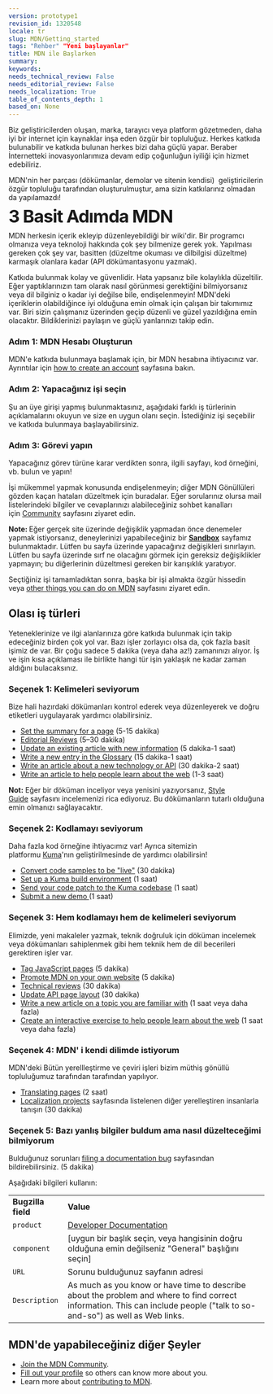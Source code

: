 ```yaml
---
version: prototype1
revision_id: 1320548
locale: tr
slug: MDN/Getting_started
tags: "Rehber" "Yeni başlayanlar"
title: MDN ile Başlarken
summary: 
keywords: 
needs_technical_review: False
needs_editorial_review: False
needs_localization: True
table_of_contents_depth: 1
based_on: None
---
```

<p id="What_is_MDN.3F">Biz geliştiricilerden oluşan, marka, tarayıcı veya platform gözetmeden,&nbsp;daha iyi bir internet için kaynaklar inşa eden özgür&nbsp;bir topluluğuz. Herkes katkıda bulunabilir ve katkıda bulunan herkes bizi daha güçlü yapar. Beraber İnternetteki inovasyonlarımıza devam edip çoğunluğun iyiliği için&nbsp;hizmet edebiliriz.</p>

<p>MDN'nin her parçası (dökümanlar, demolar ve sitenin kendisi) &nbsp;geliştiricilerin özgür topluluğu tarafından oluşturulmuştur, ama sizin&nbsp;katkılarınız olmadan da yapılamazdı!</p>

<p><strong style="font-size:2.142857142857143rem; font-weight:700; letter-spacing:-1px; line-height:30px">3 Basit&nbsp;Adımda&nbsp;MDN</strong></p>

<p><span class="seoSummary">MDN herkesin içerik ekleyip düzenleyebildiği bir wiki'dir.&nbsp;Bir programcı olmanıza veya teknoloji hakkında çok şey bilmenize gerek yok. Yapılması gereken çok şey var, basitten&nbsp;(düzeltme okuması ve dilbilgisi düzeltme) karmaşık olanlara kadar&nbsp;(API dökümantasyonu yazmak).</span></p>

<p>Katkıda bulunmak kolay ve güvenlidir. Hata yapsanız bile kolaylıkla düzeltilir. Eğer yaptıklarınızın tam olarak&nbsp;nasıl görünmesi gerektiğini bilmiyorsanız veya dil bilginiz o kadar iyi değilse bile, endişelenmeyin!&nbsp;MDN'deki içeriklerin olabildiğince iyi olduğuna emin olmak için çalışan bir takımımız var. Biri sizin çalışmanız üzerinden geçip düzenli ve güzel yazıldığına emin olacaktır. Bildiklerinizi paylaşın ve güçlü yanlarınızı&nbsp;takip edin.</p>

<h3 id="Adım_1_MDN_Hesabı_Oluşturun">Adım 1: MDN Hesabı Oluşturun</h3>

<p>MDN'e katkıda bulunmaya başlamak için, bir MDN hesabına ihtiyacınız var. Ayrıntılar için&nbsp;<a href="/en-US/docs/MDN/Contribute/Howto/Create_an_MDN_account">how to create an account</a>&nbsp;sayfasına bakın.</p>

<h3 id="Adım_2_Yapacağınız_işi_seçin">Adım 2: Yapacağınız işi&nbsp;seçin</h3>

<p>Şu an üye girişi yapmış bulunmaktasınız, aşağıdaki farklı iş&nbsp;türlerinin açıklamalarını okuyun ve size en uygun olanı seçin.&nbsp;İstediğiniz işi seçebilir ve katkıda bulunmaya başlayabilirsiniz.</p>

<h3 id="Adım_3_Görevi_yapın">Adım&nbsp;3: Görevi yapın</h3>

<p>Yapacağınız görev türüne karar verdikten sonra, ilgili sayfayı, kod örneğini, vb. bulun&nbsp;ve yapın!</p>

<p>İşi mükemmel yapmak konusunda endişelenmeyin; diğer MDN Gönüllüleri gözden kaçan hataları düzeltmek için buradalar. Eğer sorularınız olursa mail listelerindeki bilgiler ve cevaplarınızı&nbsp;alabileceğiniz sohbet kanalları için&nbsp;<a href="/en-US/docs/MDN/Community">Community</a>&nbsp;sayfasını ziyaret edin.</p>

<div class="note">
<p><strong>Note: </strong>Eğer gerçek site üzerinde değişiklik yapmadan önce denemeler yapmak istiyorsanız, deneylerinizi yapabileceğiniz bir&nbsp;<strong><a href="/en-US/docs/Sandbox">Sandbox</a></strong> sayfamız bulunmaktadır. Lütfen bu sayfa üzerinde yapacağınız değişikleri sınırlayın. Lütfen bu sayfa üzerinde sırf ne olacağını görmek için gereksiz değişiklikler yapmayın; bu diğerlerinin düzeltmesi gereken bir karışıklık yaratıyor.</p>
</div>

<p>Seçtiğiniz işi tamamladıktan sonra, başka bir işi almakta özgür hissedin veya&nbsp;<a href="#Other_things_you_can_do_on_MDN">other things you can do on MDN</a>&nbsp;sayfasını ziyaret edin.</p>

<h2 id="Olası_iş_türleri">Olası iş türleri</h2>

<p>Yeteneklerinize ve ilgi alanlarınıza göre katkıda bulunmak için takip edeceğiniz birden çok yol var.&nbsp;Bazı işler zorlayıcı olsa da, çok fazla basit işimiz de var. Bir çoğu sadece 5 dakika&nbsp;(veya daha az!)&nbsp;zamanınızı&nbsp;alıyor. İş ve işin kısa açıklaması ile birlikte hangi tür işin&nbsp;yaklaşık ne kadar zaman aldığını bulacaksınız.</p>

<h3 id="Seçenek_1_Kelimeleri_seviyorum">Seçenek&nbsp;1: Kelimeleri seviyorum</h3>

<p>Bize hali hazırdaki dökümanları kontrol ederek veya düzenleyerek ve doğru etiketleri uygulayarak yardımcı olabilirsiniz.</p>

<ul>
 <li><a href="/en-US/docs/MDN/Contribute/Howto/Set_the_summary_for_a_page">Set the summary for a page</a> (5-15 dakika)</li>
 <li><a href="/en-US/docs/MDN/Contribute/Howto/Do_an_editorial_review">Editorial Reviews</a> (5–30 dakika)</li>
 <li><a href="/en-US/docs/MDN/User_guide/Writing#Editing_an_existing_page">Update an existing article with new information</a> (5 dakika-1 saat)</li>
 <li><a href="/en-US/docs/Project:MDN/Contributing/How_to/Write_a_new_entry_in_the_Glossary">Write a new entry in the Glossary</a> (15 dakika-1 saat)</li>
 <li><a href="/en-US/docs/MDN/User_guide/Writing#Adding_a_new_page">Write an article about a new technology or API</a> (30 dakika-2 saat)</li>
 <li><a href="/en-US/docs/Project:MDN/Contributing/How_to/Write_an_article_to_help_learning_the_web">Write an article to help people learn about the web</a> (1-3 saat)</li>
</ul>

<div class="note"><strong>Not:</strong>&nbsp;Eğer bir döküman inceliyor veya yenisini yazıyorsanız,&nbsp;<a href="/en-US/docs/MDN/Contribute/Content/Style_guide">Style Guide</a>&nbsp;sayfasını incelemenizi rica ediyoruz. Bu dökümanların tutarlı olduğuna emin olmanızı sağlayacaktır.</div>

<h3 id="Seçenek_2_Kodlamayı_seviyorum">Seçenek 2: Kodlamayı seviyorum</h3>

<p>Daha fazla kod örneğine ihtiyacımız var! Ayrıca sitemizin platformu&nbsp;<a href="https://developer.mozilla.org/en-US/docs/Project:MDN/Kuma" style="text-decoration: underline;">Kuma</a>'nın&nbsp;geliştirilmesinde de yardımcı olabilirsin!</p>

<ul>
 <li><a href="/en-US/docs/MDN/Contribute/Howto/Convert_code_samples_to_be_live">Convert code samples to be "live"</a> (30 dakika)</li>
 <li><a href="https://kuma.readthedocs.org/en/latest/installation-vagrant.html">Set up a Kuma build environment</a> (1 saat)</li>
 <li><a href="https://github.com/mozilla/kuma#readme">Send your code patch to the Kuma codebase</a> (1 saat)</li>
 <li><a href="https://developer.mozilla.org/en-US/demos/submit">Submit a new demo </a>(1 saat)</li>
</ul>

<h3 id="Seçenek_3_Hem_kodlamayı_hem_de_kelimeleri_seviyorum">Seçenek 3: Hem kodlamayı hem de kelimeleri seviyorum</h3>

<p>Elimizde,&nbsp;yeni makaleler yazmak, teknik doğruluk için döküman incelemek veya dökümanları sahiplenmek gibi hem teknik hem de dil becerileri gerektiren işler var.</p>

<ul>
 <li><a href="/en-US/docs/MDN/Contribute/Howto/Tag_JavaScript_pages">Tag JavaScript pages</a> (5 dakika)</li>
 <li><a href="/en-US/docs/MDN/Promote">Promote MDN on your own website</a> (5 dakika)</li>
 <li><a href="/en-US/docs/MDN/Contribute/Howto/Do_a_technical_review">Technical reviews</a> (30 dakika)</li>
 <li><a href="/en-US/docs/MDN/Contribute/Howto/Update_API_page_layout">Update API page layout</a> (30 dakika)</li>
 <li><a href="/en-US/docs/MDN/Contribute/Creating_and_editing_pages#Creating_a_new_page">Write a new article on a topic you are familiar with</a> (1 saat veya daha fazla)</li>
 <li><a href="/en-US/docs/MDN/Contribute/Howto/Create_an_interactive_exercise_to_help_learning_the_web">Create an interactive exercise to help people learn about the web</a> (1 saat veya daha fazla)</li>
</ul>

<h3 id="Seçenek_4_MDN'_i_kendi_dilimde_istiyorum">Seçenek&nbsp;4: MDN' i kendi dilimde istiyorum</h3>

<p>MDN'deki Bütün yerellleştirme ve çeviri işleri bizim müthiş gönüllü topluluğumuz tarafından&nbsp;tarafından yapılıyor.</p>

<ul>
 <li><a href="/en-US/docs/MDN/Contribute/Localize/Translating_pages">Translating pages</a> (2 saat)</li>
 <li><a href="/en-US/docs/MDN/Contribute/Localize/Localization_projects">Localization projects</a>&nbsp;sayfasında listelenen diğer yerelleştiren insanlarla tanışın (30 dakika)</li>
</ul>

<h3 id="Seçenek_5_Bazı_yanlış_bilgiler_buldum_ama_nasıl_düzelteceğimi_bilmiyorum">Seçenek&nbsp;5: Bazı yanlış bilgiler buldum ama nasıl düzelteceğimi bilmiyorum</h3>

<p>Bulduğunuz sorunları&nbsp;<a class="external" href="https://bugzilla.mozilla.org/enter_bug.cgi?product=Mozilla%20Developer%20Network">filing a documentation bug</a>&nbsp;sayfasından bildirebilirsiniz. (5 dakika)</p>

<p>Aşağıdaki bilgileri kullanın:</p>

<table class="standard-table">
 <tbody>
  <tr>
   <td><strong>Bugzilla field</strong></td>
   <td><strong>Value</strong></td>
  </tr>
  <tr>
   <td><code>product</code></td>
   <td><a href="https://bugzilla.mozilla.org/enter_bug.cgi?product=Developer+Documentation">Developer Documentation</a></td>
  </tr>
  <tr>
   <td><code>component</code></td>
   <td>[uygun bir başlık seçin, veya hangisinin doğru olduğuna emin değilseniz "General" başlığını seçin]</td>
  </tr>
  <tr>
   <td><code>URL</code></td>
   <td>Sorunu bulduğunuz sayfanın adresi</td>
  </tr>
  <tr>
   <td><code>Description</code></td>
   <td>As much as you know or have time to describe about the problem and where to find correct information. This can include people ("talk to so-and-so") as well as Web links.</td>
  </tr>
 </tbody>
</table>

<h2 id="MDN'de_yapabileceğiniz_diğer_Şeyler">MDN'de yapabileceğiniz diğer Şeyler</h2>

<ul>
 <li><a href="/en-US/docs/Project:Community">Join the MDN Community</a>.</li>
 <li><a href="/en-US/profile">Fill out your profile</a> so others can know more about you.</li>
 <li>Learn more about <a href="/en-US/docs/MDN/Contribute">contributing to MDN</a>.</li>
</ul>

